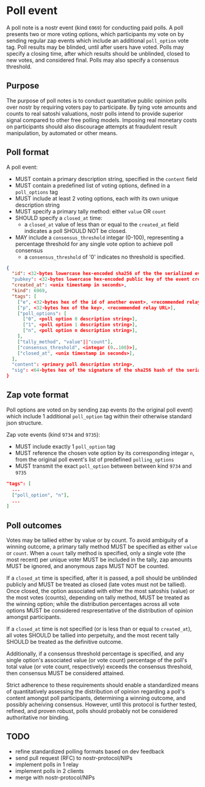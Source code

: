 # Poll event

A poll note is a nostr event (kind `6969`) for conducting paid polls. A poll presents two or more voting options, which participants my vote on by sending regular zap events which include an additional `poll_option` vote tag. Poll results may be blinded, until after users have voted. Polls may specify a closing time, after which results should be unblinded, closed to new votes, and considered final. Polls may also specify a consensus threshold.

## Purpose

The purpose of poll notes is to conduct quantitative public opinion polls over nostr by requiring voters pay to participate. By tying vote amounts and counts to real satoshi valuations, nostr polls intend to provide superior signal compared to other free polling models. Imposing real monetary costs on participants should also discourage attempts at fraudulent result manipulation, by automated or other means.

## Poll format

A poll event:
* MUST contain a primary description string, specified in the `content` field
* MUST contain a predefined list of voting options, defined in a `poll_options` tag
* MUST include at least 2 voting options, each with its own unique description string
* MUST specify a primary tally method: either `value` OR `count`
* SHOULD specify a `closed_at` time:
  * a `closed_at` value of less than or equal to the `created_at` field indicates a poll SHOULD NOT be closed.
* MAY include a `consensus_threshold` integar (0-100), representing a percentage threshold for any single vote option to achieve poll consensus
  * a `consensus_threshold` of '0' indicates no threshold is specified.

```json
{
  "id": <32-bytes lowercase hex-encoded sha256 of the the serialized event data>
  "pubkey": <32-bytes lowercase hex-encoded public key of the event creator>,
  "created_at": <unix timestamp in seconds>,
  "kind": 6969,
  "tags": [
    ["e", <32-bytes hex of the id of another event>, <recommended relay URL>],
    ["p", <32-bytes hex of the key>, <recommended relay URL>],
    ["poll_options": [
      ["0", <poll option 0 description string>],
      ["1", <poll option 1 description string>],
      ["n", <poll option n description string>],
    ],
    ["tally_method", "value"||"count"],
    ["consensus_threshold", <integar (0..100)>],
    ["closed_at", <unix timestamp in seconds>],
  ],
  "content": <primary poll description string>,
  "sig": <64-bytes hex of the signature of the sha256 hash of the serialized event data, which is the same as the "id" field>
}
```

## Zap vote format

Poll options are voted on by sending zap events (to the original poll event) which include 1 additional `poll_option` tag within their otherwise standard json structure. 

Zap vote events (kind `9734` and `9735`): 
* MUST include exactly 1 `poll_option` tag
* MUST reference the chosen vote option by its corresponding integar `n`, from the original poll event's list of predefined `polling_options`
* MUST transmit the exact `poll_option` between between kind `9734` and `9735`

```json
"tags": [
  ...
  ["poll_option", "n"],
  ...
]
```

## Poll outcomes

Votes may be tallied either by value or by count. To avoid ambiguity of a winning outcome, a primary tally method MUST be specified as either `value` or `count`. When a `count` tally method is specified, only a single vote (the most recent) per unique voter MUST be included in the tally, zap amounts MUST be ignored, and anonymous zaps MUST NOT be counted. 

If a `closed_at` time is specified, after it is passed, a poll should be unblinded publicly and MUST be treated as closed (late votes must not be tallied). Once closed, the option associated with either the most satoshis (value) or the most votes (counts), depending on tally method, MUST be treated as the winning option; while the distribution percentages across all vote options MUST be considered respresentative of the distribution of opinion amongst participants.

If a `closed_at` time is not specified (or is less than or equal to `created_at`), all votes SHOULD be tallied into perpetuity, and the most recent tally SHOULD be treated as the definitive outcome.

Additionally, if a consensus threshold percentage is specified, and any single option's associated value (or vote count) percentage of the poll's total value (or vote count, respectively) exceeds the consensus threshold, then consensus MUST be considered attained.

Strict adherence to these requirements should enable a standardized means of quantitatively assessing the distribution of opinion regarding a poll's content amongst poll participants, determining a winning outcome, and possibly acheiving consensus. However, until this protocol is further tested, refined, and proven robust, polls should probably not be considered authoritative nor binding.

## TODO

* refine standardized polling formats based on dev feedback
* send pull request (RFC) to nostr-protocol/NIPs
* implement polls in 1 relay
* implement polls in 2 clients
* merge with nostr-protocol/NIPs
